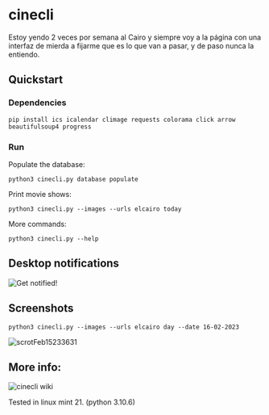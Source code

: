 # cinecli

Estoy yendo 2 veces por semana al Cairo y siempre voy a la página con una interfaz de mierda a fijarme
que es lo que van a pasar, y de paso nunca la entiendo.

## Quickstart
### Dependencies
```terminal
pip install ics icalendar climage requests colorama click arrow beautifulsoup4 progress
```

### Run
Populate the database:
```terminal
python3 cinecli.py database populate
```

Print movie shows:
```terminal
python3 cinecli.py --images --urls elcairo today
```

More commands:
```terminal
python3 cinecli.py --help
```

## Desktop notifications
![Get notified!](https://github.com/pablos123/cinecli/wiki/Get-notified!)

## Screenshots
```terminal
python3 cinecli.py --images --urls elcairo day --date 16-02-2023
```
![scrotFeb15233631](https://user-images.githubusercontent.com/52180403/219253983-7aac2088-0e9f-4818-9818-b5cbcdad3a0d.png)

## More info:
![cinecli wiki](https://github.com/pablos123/cinecli/wiki)

Tested in linux mint 21. (python 3.10.6)
